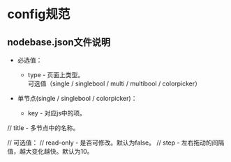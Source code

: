 # config规范

## nodebase.json文件说明

 - 必选值：
    - type - 页面上类型。<br>
      可选值（single / singlebool / multi / multibool / colorpicker）

 - 单节点(single / singlebool / colorpicker)：
    - key - 对应js中的项。

    
//  title - 多节点中的名称。

// 可选值：
//  read-only - 是否可修改。默认为false。
//  step - 左右拖动的间隔值，越大变化越快。默认为10。
